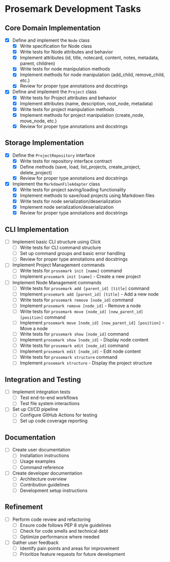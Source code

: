 # Prosemark Development Tasks

## Core Domain Implementation

- [x] Define and implement the `Node` class
  - [x] Write specification for Node class
  - [x] Write tests for Node attributes and behavior
  - [x] Implement attributes (id, title, notecard, content, notes, metadata, parent, children)
  - [x] Write tests for node manipulation methods
  - [x] Implement methods for node manipulation (add_child, remove_child, etc.)
  - [x] Review for proper type annotations and docstrings

- [x] Define and implement the `Project` class
  - [x] Write tests for Project attributes and behavior
  - [x] Implement attributes (name, description, root_node, metadata)
  - [x] Write tests for project manipulation methods
  - [x] Implement methods for project manipulation (create_node, move_node, etc.)
  - [x] Review for proper type annotations and docstrings

## Storage Implementation

- [x] Define the `ProjectRepository` interface
  - [x] Write tests for repository interface contract
  - [x] Define methods (save, load, list_projects, create_project, delete_project)
  - [x] Review for proper type annotations and docstrings

- [x] Implement the `MarkdownFileAdapter` class
  - [x] Write tests for project saving/loading functionality
  - [x] Implement methods to save/load projects using Markdown files
  - [x] Write tests for node serialization/deserialization
  - [x] Implement node serialization/deserialization
  - [x] Review for proper type annotations and docstrings

## CLI Implementation

- [ ] Implement basic CLI structure using Click
  - [ ] Write tests for CLI command structure
  - [ ] Set up command groups and basic error handling
  - [ ] Review for proper type annotations and docstrings

- [ ] Implement Project Management commands
  - [ ] Write tests for `prosemark init [name]` command
  - [ ] Implement `prosemark init [name]` - Create a new project

- [ ] Implement Node Management commands
  - [ ] Write tests for `prosemark add [parent_id] [title]` command
  - [ ] Implement `prosemark add [parent_id] [title]` - Add a new node
  - [ ] Write tests for `prosemark remove [node_id]` command
  - [ ] Implement `prosemark remove [node_id]` - Remove a node
  - [ ] Write tests for `prosemark move [node_id] [new_parent_id] [position]` command
  - [ ] Implement `prosemark move [node_id] [new_parent_id] [position]` - Move a node
  - [ ] Write tests for `prosemark show [node_id]` command
  - [ ] Implement `prosemark show [node_id]` - Display node content
  - [ ] Write tests for `prosemark edit [node_id]` command
  - [ ] Implement `prosemark edit [node_id]` - Edit node content
  - [ ] Write tests for `prosemark structure` command
  - [ ] Implement `prosemark structure` - Display the project structure

## Integration and Testing

- [ ] Implement integration tests
  - [ ] Test end-to-end workflows
  - [ ] Test file system interactions

- [ ] Set up CI/CD pipeline
  - [ ] Configure GitHub Actions for testing
  - [ ] Set up code coverage reporting

## Documentation

- [ ] Create user documentation
  - [ ] Installation instructions
  - [ ] Usage examples
  - [ ] Command reference

- [ ] Create developer documentation
  - [ ] Architecture overview
  - [ ] Contribution guidelines
  - [ ] Development setup instructions

## Refinement

- [ ] Perform code review and refactoring
  - [ ] Ensure code follows PEP 8 style guidelines
  - [ ] Check for code smells and technical debt
  - [ ] Optimize performance where needed

- [ ] Gather user feedback
  - [ ] Identify pain points and areas for improvement
  - [ ] Prioritize feature requests for future development
